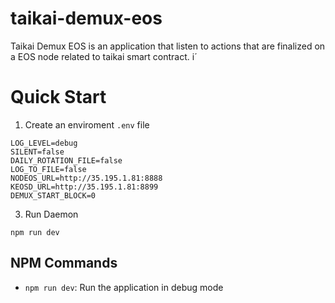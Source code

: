 # taikai-demux-eos
Taikai Demux EOS is an application that listen to actions that are finalized on a EOS node 
related to taikai smart contract.
i´



# Quick Start 

1. Create an enviroment ```.env``` file

```
LOG_LEVEL=debug
SILENT=false
DAILY_ROTATION_FILE=false
LOG_TO_FILE=false
NODEOS_URL=http://35.195.1.81:8888
KEOSD_URL=http://35.195.1.81:8899
DEMUX_START_BLOCK=0
```

3. Run Daemon

```
npm run dev
```

## NPM Commands

* ```npm run dev```: Run the application in debug mode
